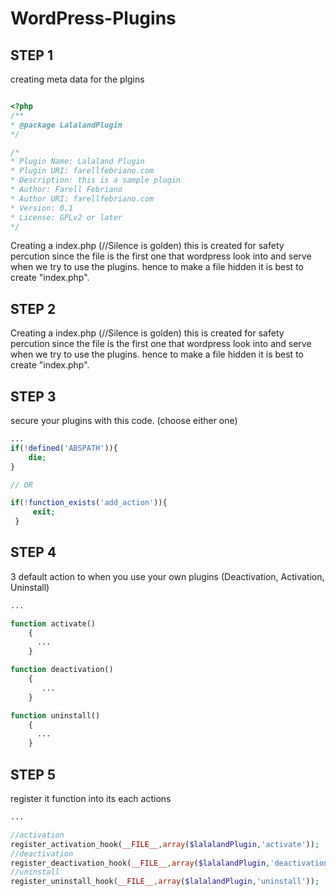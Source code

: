# WordPress-Plugins

## STEP 1
creating meta data for the plgins

 ```php
 
<?php
/**
 * @package LalalandPlugin
 */

/*
 * Plugin Name: Lalaland Plugin
 * Plugin URI: farellfebriano.com
 * Description: this is a sample plugin
 * Author: Farell Febriano
 * Author URI: farellfebriano.com
 * Version: 0.1
 * License: GPLv2 or later
 */
 ```

Creating a index.php (//Silence is golden)
this is created for safety percution since the file is the first one that 
wordpress look into and serve when we try to use the plugins. 
hence to make a file hidden it is best to create "index.php".


 ## STEP 2
Creating a index.php (//Silence is golden)
this is created for safety percution since the file is the first one that 
wordpress look into and serve when we try to use the plugins. 
hence to make a file hidden it is best to create "index.php".

## STEP 3
secure your plugins with this code. (choose either one)

```php
...
if(!defined('ABSPATH')){
    die;
}

// OR

if(!function_exists('add_action')){
     exit;
 }
 ```

## STEP 4
3 default action to when you use your own plugins (Deactivation, Activation, Uninstall)

```php
...

function activate()
    {
      ...
    }

function deactivation()
    {
       ...
    }

function uninstall()
    {
      ...
    }
 ```

 ## STEP 5
register it function into its each actions

```php
...

//activation
register_activation_hook(__FILE__,array($lalalandPlugin,'activate'));
//deactivation
register_deactivation_hook(__FILE__,array($lalalandPlugin,'deactivation'));
//uninstall
register_uninstall_hook(__FILE__,array($lalalandPlugin,'uninstall'));
 ```




